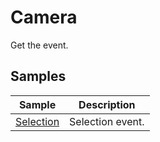 # Camera

Get the event.
     
## Samples

|Sample|Description|     
|---|---|     
|[Selection](./Selection/readme.md)|Selection event.|     
